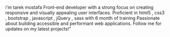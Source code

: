 i'm tarek mostafa
Front-end developer with a strong focus on creating responsive and visually appealing user interfaces. Proficient in 
html5 , css3 , bootstrap , javascript , jQuery , sass
with 6 month of training
Passionate about building accessible and performant web applications. 
Follow me for updates on my latest projects!"

<!---
aboshoman/aboshoman is a ✨ special ✨ repository because its `README.md` (this file) appears on your GitHub profile.
You can click the Preview link to take a look at your changes.
--->
